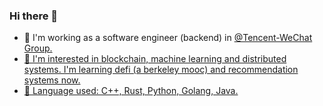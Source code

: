 ### Hi there 👋

- :crown: I'm working as a software engineer (backend) in <a href="https://github.com/tencent-wechat">@Tencent-WeChat Group.
- :beer: I'm interested in blockchain, machine learning and distributed systems. I'm learning defi (a berkeley mooc) and recommendation systems now.
- :fish_cake: Language used: C++, Rust, Python, Golang, Java.
